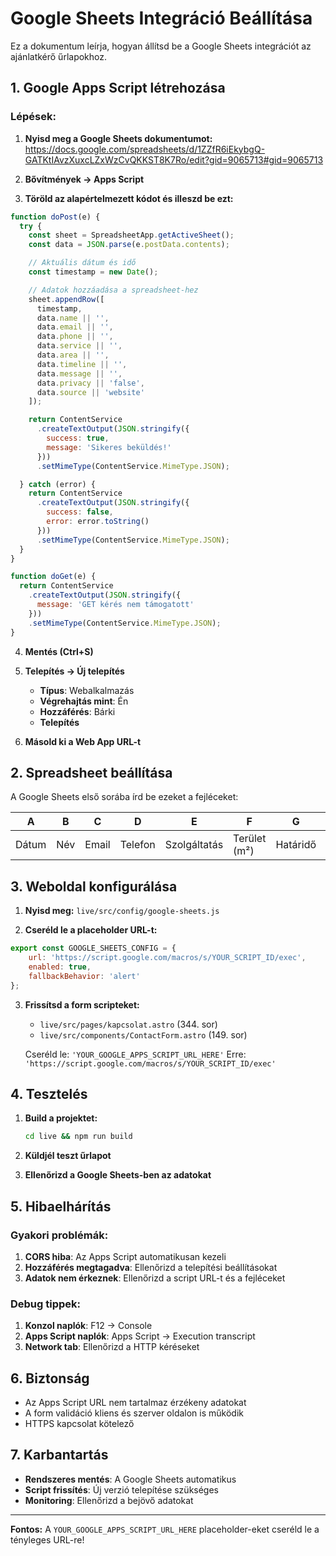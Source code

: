 # Google Sheets Integráció Beállítása

Ez a dokumentum leírja, hogyan állítsd be a Google Sheets integrációt az ajánlatkérő űrlapokhoz.

## 1. Google Apps Script létrehozása

### Lépések:

1. **Nyisd meg a Google Sheets dokumentumot:**
   https://docs.google.com/spreadsheets/d/1ZZfR6iEkybgQ-GATKtIAvzXuxcLZxWzCvQKKST8K7Ro/edit?gid=9065713#gid=9065713

2. **Bővítmények → Apps Script**

3. **Töröld az alapértelmezett kódot és illeszd be ezt:**

```javascript
function doPost(e) {
  try {
    const sheet = SpreadsheetApp.getActiveSheet();
    const data = JSON.parse(e.postData.contents);

    // Aktuális dátum és idő
    const timestamp = new Date();

    // Adatok hozzáadása a spreadsheet-hez
    sheet.appendRow([
      timestamp,
      data.name || '',
      data.email || '',
      data.phone || '',
      data.service || '',
      data.area || '',
      data.timeline || '',
      data.message || '',
      data.privacy || 'false',
      data.source || 'website'
    ]);

    return ContentService
      .createTextOutput(JSON.stringify({
        success: true,
        message: 'Sikeres beküldés!'
      }))
      .setMimeType(ContentService.MimeType.JSON);

  } catch (error) {
    return ContentService
      .createTextOutput(JSON.stringify({
        success: false,
        error: error.toString()
      }))
      .setMimeType(ContentService.MimeType.JSON);
  }
}

function doGet(e) {
  return ContentService
    .createTextOutput(JSON.stringify({
      message: 'GET kérés nem támogatott'
    }))
    .setMimeType(ContentService.MimeType.JSON);
}
```

4. **Mentés (Ctrl+S)**

5. **Telepítés → Új telepítés**
   - **Típus**: Webalkalmazás
   - **Végrehajtás mint**: Én
   - **Hozzáférés**: Bárki
   - **Telepítés**

6. **Másold ki a Web App URL-t**

## 2. Spreadsheet beállítása

A Google Sheets első sorába írd be ezeket a fejléceket:

| A | B | C | D | E | F | G | H | I | J |
|---|---|---|---|---|---|---|---|---|---|
| Dátum | Név | Email | Telefon | Szolgáltatás | Terület (m²) | Határidő | Üzenet | Adatvédelem | Forrás |

## 3. Weboldal konfigurálása

1. **Nyisd meg:** `live/src/config/google-sheets.js`

2. **Cseréld le a placeholder URL-t:**
```javascript
export const GOOGLE_SHEETS_CONFIG = {
    url: 'https://script.google.com/macros/s/YOUR_SCRIPT_ID/exec',
    enabled: true,
    fallbackBehavior: 'alert'
};
```

3. **Frissítsd a form scripteket:**
   - `live/src/pages/kapcsolat.astro` (344. sor)
   - `live/src/components/ContactForm.astro` (149. sor)

   Cseréld le: `'YOUR_GOOGLE_APPS_SCRIPT_URL_HERE'`
   Erre: `'https://script.google.com/macros/s/YOUR_SCRIPT_ID/exec'`

## 4. Tesztelés

1. **Build a projektet:**
   ```bash
   cd live && npm run build
   ```

2. **Küldjél teszt űrlapot**

3. **Ellenőrizd a Google Sheets-ben az adatokat**

## 5. Hibaelhárítás

### Gyakori problémák:

1. **CORS hiba**: Az Apps Script automatikusan kezeli
2. **Hozzáférés megtagadva**: Ellenőrizd a telepítési beállításokat
3. **Adatok nem érkeznek**: Ellenőrizd a script URL-t és a fejléceket

### Debug tippek:

1. **Konzol naplók**: F12 → Console
2. **Apps Script naplók**: Apps Script → Execution transcript
3. **Network tab**: Ellenőrizd a HTTP kéréseket

## 6. Biztonság

- Az Apps Script URL nem tartalmaz érzékeny adatokat
- A form validáció kliens és szerver oldalon is működik
- HTTPS kapcsolat kötelező

## 7. Karbantartás

- **Rendszeres mentés**: A Google Sheets automatikus
- **Script frissítés**: Új verzió telepítése szükséges
- **Monitoring**: Ellenőrizd a bejövő adatokat

---

**Fontos:** A `YOUR_GOOGLE_APPS_SCRIPT_URL_HERE` placeholder-eket cseréld le a tényleges URL-re!